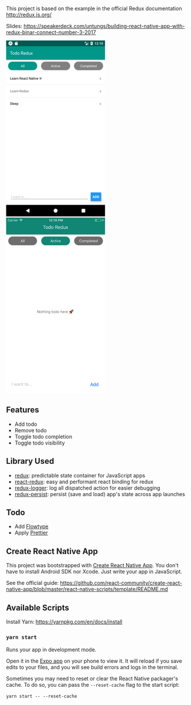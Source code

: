 This project is based on the example in the official Redux documentation http://redux.js.org/

Slides: https://speakerdeck.com/untungs/building-react-native-app-with-redux-binar-connect-number-3-2017

<img src="https://raw.githubusercontent.com/untungs/todo-redux/master/art/android.png" height="480"> <img src="https://raw.githubusercontent.com/untungs/todo-redux/master/art/ios.png" height="480">

## Features

- Add todo
- Remove todo
- Toggle todo completion
- Toggle todo visibility

## Library Used

- [redux](http://redux.js.org/): predictable state container for JavaScript apps
- [react-redux](https://github.com/reactjs/react-redux): easy and performant react binding for redux
- [redux-logger](https://github.com/evgenyrodionov/redux-logger): log all dispatched action for easier debugging
- [redux-persist](https://github.com/rt2zz/redux-persist): persist (save and load) app's state across app launches

## Todo

- Add [Flowtype](https://flow.org)
- Apply [Prettier](https://github.com/prettier/prettier)

## Create React Native App

This project was bootstrapped with [Create React Native App](https://github.com/react-community/create-react-native-app). You don't have to install Android SDK nor Xcode. Just write your app in JavaScript.

See the official guide: https://github.com/react-community/create-react-native-app/blob/master/react-native-scripts/template/README.md

## Available Scripts

Install Yarn: https://yarnpkg.com/en/docs/install

### `yarn start`

Runs your app in development mode.

Open it in the [Expo app](https://expo.io) on your phone to view it. It will reload if you save edits to your files, and you will see build errors and logs in the terminal.

Sometimes you may need to reset or clear the React Native packager's cache. To do so, you can pass the `--reset-cache` flag to the start script:

```
yarn start -- --reset-cache
```
